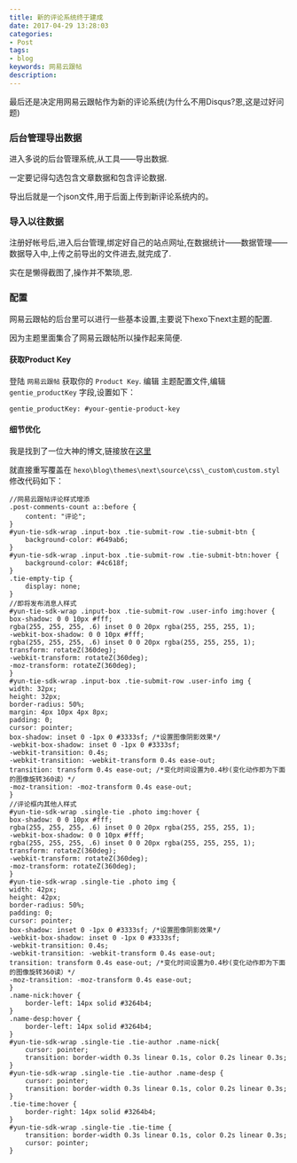 ```yaml
---
title: 新的评论系统终于建成
date: 2017-04-29 13:28:03
categories:
- Post
tags:
- blog
keywords: 网易云跟帖
description:
---
```

最后还是决定用网易云跟帖作为新的评论系统(为什么不用Disqus?恩,这是过好问题)
<!--more-->

### 后台管理导出数据

进入多说的后台管理系统,从工具——导出数据.

一定要记得勾选包含文章数据和包含评论数据.

导出后就是一个json文件,用于后面上传到新评论系统内的。

### 导入以往数据

注册好帐号后,进入后台管理,绑定好自己的站点网址,在数据统计——数据管理——数据导入中,上传之前导出的文件进去,就完成了.

实在是懒得截图了,操作并不繁琐,恩.

### 配置
网易云跟帖的后台里可以进行一些基本设置,主要说下hexo下next主题的配置.

因为主题里面集合了网易云跟帖所以操作起来简便.

#### 获取Product Key

登陆 `网易云跟帖` 获取你的 `Product Key`. 编辑 主题配置文件,编辑 `gentie_productKey` 字段,设置如下：
```
gentie_productKey: #your-gentie-product-key
```
#### 细节优化

我是找到了一位大神的博文,链接放在[这里](http://www.cduyzh.com/hexo-settings-7/)

就直接重写覆盖在 `hexo\blog\themes\next\source\css\_custom\custom.styl`
修改代码如下：
```
//网易云跟帖评论样式增添
.post-comments-count a::before {
    content: "评论";
}
#yun-tie-sdk-wrap .input-box .tie-submit-row .tie-submit-btn {
    background-color: #649ab6;
}
#yun-tie-sdk-wrap .input-box .tie-submit-row .tie-submit-btn:hover {
    background-color: #4c618f;
}
.tie-empty-tip {
    display: none;
}
//即将发布消息人样式
#yun-tie-sdk-wrap .input-box .tie-submit-row .user-info img:hover {
box-shadow: 0 0 10px #fff;
rgba(255, 255, 255, .6) inset 0 0 20px rgba(255, 255, 255, 1);
-webkit-box-shadow: 0 0 10px #fff;
rgba(255, 255, 255, .6) inset 0 0 20px rgba(255, 255, 255, 1);
transform: rotateZ(360deg); 
-webkit-transform: rotateZ(360deg);
-moz-transform: rotateZ(360deg);
}
#yun-tie-sdk-wrap .input-box .tie-submit-row .user-info img {
width: 32px;
height: 32px;
border-radius: 50%;
margin: 4px 10px 4px 8px;
padding: 0;
cursor: pointer;
box-shadow: inset 0 -1px 0 #3333sf; /*设置图像阴影效果*/
-webkit-box-shadow: inset 0 -1px 0 #3333sf;
-webkit-transition: 0.4s;
-webkit-transition: -webkit-transform 0.4s ease-out;
transition: transform 0.4s ease-out; /*变化时间设置为0.4秒(变化动作即为下面的图像旋转360读）*/
-moz-transition: -moz-transform 0.4s ease-out;
}
//评论框内其他人样式
#yun-tie-sdk-wrap .single-tie .photo img:hover {
box-shadow: 0 0 10px #fff;
rgba(255, 255, 255, .6) inset 0 0 20px rgba(255, 255, 255, 1);
-webkit-box-shadow: 0 0 10px #fff;
rgba(255, 255, 255, .6) inset 0 0 20px rgba(255, 255, 255, 1);
transform: rotateZ(360deg); 
-webkit-transform: rotateZ(360deg);
-moz-transform: rotateZ(360deg);
}
#yun-tie-sdk-wrap .single-tie .photo img {
width: 42px;
height: 42px;
border-radius: 50%;
padding: 0;
cursor: pointer;
box-shadow: inset 0 -1px 0 #3333sf; /*设置图像阴影效果*/
-webkit-box-shadow: inset 0 -1px 0 #3333sf;
-webkit-transition: 0.4s;
-webkit-transition: -webkit-transform 0.4s ease-out;
transition: transform 0.4s ease-out; /*变化时间设置为0.4秒(变化动作即为下面的图像旋转360读）*/
-moz-transition: -moz-transform 0.4s ease-out;
}
.name-nick:hover {
    border-left: 14px solid #3264b4;
}
.name-desp:hover {
    border-left: 14px solid #3264b4;
}
#yun-tie-sdk-wrap .single-tie .tie-author .name-nick{
    cursor: pointer;
    transition: border-width 0.3s linear 0.1s, color 0.2s linear 0.3s;
}
#yun-tie-sdk-wrap .single-tie .tie-author .name-desp {
    cursor: pointer;
    transition: border-width 0.3s linear 0.1s, color 0.2s linear 0.3s;
}
.tie-time:hover {
    border-right: 14px solid #3264b4;
}
#yun-tie-sdk-wrap .single-tie .tie-time {
    transition: border-width 0.3s linear 0.1s, color 0.2s linear 0.3s;
    cursor: pointer;
}
```
